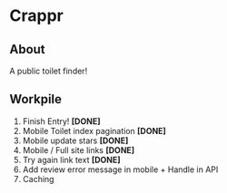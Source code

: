 Crappr
======

About
----------

A public toilet finder!

Workpile
--------

1. Finish Entry! **[DONE]**
2. Mobile Toilet index pagination **[DONE]**
3. Mobile update stars **[DONE]**
4. Mobile / Full site links **[DONE]**
5. Try again link text **[DONE]**
6. Add review error message in mobile + Handle in API
7. Caching